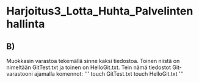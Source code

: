 # Harjoitus3_Lotta_Huhta_Palvelintenhallinta
## B)
Muokkasin varastoa tekemällä sinne kaksi tiedostoa. Toinen niistä on nimeltään GitTest.txt ja toinen on HelloGit.txt. Tein nämä tiedostot Git-varastooni ajamalla komennot:
'''
 touch GitTest.txt
 touch HelloGit.txt
'''
